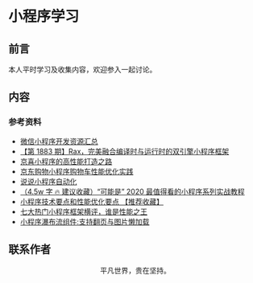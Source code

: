 # 小程序学习

## 前言

本人平时学习及收集内容，欢迎参入一起讨论。

## 内容

### 参考资料

- [微信小程序开发资源汇总](https://github.com/justjavac/awesome-wechat-weapp)
- [【第 1883 期】Rax，完美融合编译时与运行时的双引擎小程序框架](https://mp.weixin.qq.com/s/uIYssujm8rRPUxFx0HraxQ)
- [京喜小程序的高性能打造之路](https://juejin.im/post/5e7d4487e51d4546d83af560)
- [京东购物小程序购物车性能优化实践](https://mp.weixin.qq.com/s/3_PwTZzt7ImmcvKTbIeTRA)
- [说说小程序自动化](https://mp.weixin.qq.com/s/EIUEDWslSOBQBQwRLuOlKg)
- [（4.5w 字 🔥 建议收藏）“可能是” 2020 最值得看的小程序系列实战教程](https://juejin.im/post/5e670c19e51d45270764ee14)
- [小程序技术要点和性能优化要点 【推荐收藏】](https://mp.weixin.qq.com/s/qZge8a4Bdg3AjXW9qEJHJg)
- [七大热门小程序框架横评，谁是性能之王](https://mp.weixin.qq.com/s/RbrnouSH_jA5fxw0msMxAg)
- [小程序瀑布流组件:支持翻页与图片懒加载](https://segmentfault.com/a/1190000022680541)

## 联系作者

<div align="center">
    <p>
        平凡世界，贵在坚持。
    </p>
    <img :src="$withBase('/about/contact.png')" />
</div>
